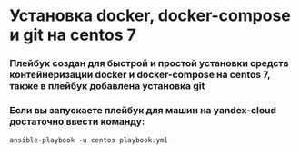 # Установка docker, docker-compose и git на centos 7
### Плейбук создан для быстрой и простой установки средств контейнеризации docker и docker-compose на centos 7, также в плейбук добавлена установка git
### Если вы запускаете плейбук для машин на yandex-cloud достаточно ввести команду:
```ansible-playbook -u centos playbook.yml```
